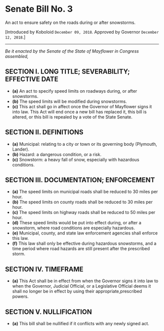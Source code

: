 
# Senate Bill No. 3

An act to ensure safety on the roads during or after snowstorms.

[Introduced by Koboloid `December 09, 2018`. Approved by Governor `December 12, 2018`.]

---

*Be it enacted by the Senate of the State of Mayflower in Congress assembled,*

## SECTION I. LONG TITLE; SEVERABILITY; EFFECTIVE DATE

- **(a)** An act to specify speed limits on roadways during, or after snowstorms.
- **(b)** The speed limits will be modified during snowstorms.
- **(c)** This act shall go in affect once the Governor of Mayflower signs it into law. This Act will end once a new bill has replaced it, this bill is altered, or this bill is repealed by a vote of the State Senate.

## SECTION II. DEFINITIONS

- **(a)** Municipal: relating to a city or town or its governing body (Plymouth, Lander).
- **(b)** Hazard: a dangerous condition, or a risk.
- **(c)** Snowstorm: a heavy fall of snow, especially with hazardous conditions.

## SECTION III. DOCUMENTATION; ENFORCEMENT

- **(a)** The speed limits on municipal roads shall be reduced to 30 miles per hour.
- **(b)** The speed limits on county roads shall be reduced to 30 miles per hour.
- **(c)** The speed limits on highway roads shall be reduced to 50 miles per hour.
- **(d)** These speed limits would be put into effect during, or after a snowstorm, where road conditions are especially hazardous.
- **(e)** Municipal, county, and state law enforcement agencies shall enforce this law.
- **(f)** This law shall only be effective during hazardous snowstorms, and a time period where road hazards are still present after the prescribed storm.

## SECTION IV. TIMEFRAME

- **(a)** This Act shall be in effect from when the Governor signs it into law to when the Governor, Judicial Official, or a Legislative Official deems it shall no longer be in effect by using their appropriate,prescribed powers.

## SECTION V. NULLIFICATION

- **(a)** This bill shall be nullified if it conflicts with any newly signed act.
